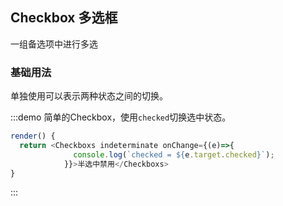 ## Checkbox 多选框

一组备选项中进行多选

### 基础用法

单独使用可以表示两种状态之间的切换。

:::demo 简单的Checkbox，使用`checked`切换选中状态。
```js
render() {
  return <Checkboxs indeterminate onChange={(e)=>{
              console.log(`checked = ${e.target.checked}`);
            }}>半选中禁用</Checkboxs>
}
```
:::
